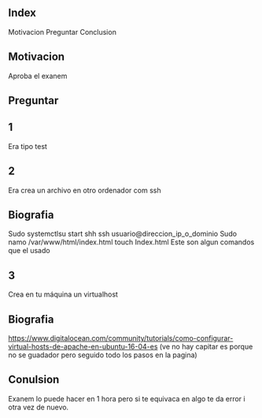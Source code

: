 ## Index
Motivacion
Preguntar
Conclusion
## Motivacion 
Aproba el exanem
## Preguntar
## 1
Era tipo test
## 2
Era crea un archivo en otro ordenador com ssh
## Biografia 
Sudo systemctlsu start shh
ssh usuario@direccion_ip_o_dominio
Sudo namo /var/www/html/index.html
touch Index.html
Este son algun comandos que el usado
## 3
Crea en tu máquina un virtualhost
## Biografia
https://www.digitalocean.com/community/tutorials/como-configurar-virtual-hosts-de-apache-en-ubuntu-16-04-es
(ve no hay capitar es porque no se guadador pero seguido todo los pasos en la pagina)
## Conulsion 
Exanem lo puede hacer en 1 hora pero si te equivaca en algo te da error i otra vez de nuevo.
